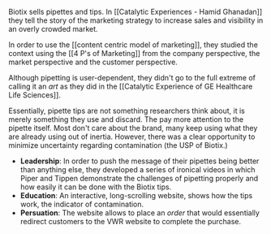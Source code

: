 Biotix sells pipettes and tips. In [[Catalytic Experiences - Hamid Ghanadan]] they tell the story of the marketing strategy to increase sales and visibility in an overly crowded market. 

In order to use the [[content centric model of marketing]], they studied the context using the [[4 P's of Marketing]] from the company perspective, the market perspective and the customer perspective. 

Although pipetting is user-dependent, they didn't go to the full extreme of calling it an *art* as they did in the [[Catalytic Experience of GE Healthcare Life Sciences]]. 

Essentially, pipette tips are not something researchers think about, it is merely something they use and discard. The pay more attention to the pipette itself. Most don't care about the brand, many keep using what they are already using out of inertia. However, there was a clear opportunity to minimize uncertainty regarding contamination (the USP of Biotix.)

- **Leadership**: In order to push the message of their pipettes being better than anything else, they developed a series of ironical videos in which Piper and Tippen demonstrate the challenges of pipetting properly and how easily it can be done with the Biotix tips. 
- **Education**: An interactive, long-scrolling website, shows how the tips work, the indicator of contamination.
- **Persuation**: The website allows to place an *order* that would essentially redirect customers to the VWR website to complete the purchase. 
